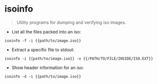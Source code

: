 # isoinfo

> Utility programs for dumping and verifying iso images.

- List all the files packed into an iso:

`isoinfo -f -i {{path/to/image.iso}}`

- Extract a specific file to stdout:

`isoinfo -i {{path/to/image.iso}} -x {{/PATH/TO/FILE/INSIDE/ISO.EXT}}`

- Show header information for an iso:

`isoinfo -d -i {{path/to/image.iso}}`
